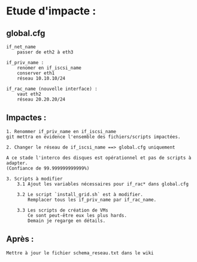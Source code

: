 # Etude d'impacte :

## global.cfg
	if_net_name
		passer de eth2 à eth3

	if_priv_name :
		renomer en if_iscsi_name
		conserver eth1
		réseau 10.10.10/24

	if_rac_name (nouvelle interface) :
		vaut eth2
		réseau 20.20.20/24

## Impactes :

	1. Renommer if_priv_name en if_iscsi_name
	git mettra en évidence l'ensemble des fichiers/scripts impactées.

	2. Changer le réseau de if_iscsi_name ==> global.cfg uniquement

	A ce stade l'interco des disques est opérationnel et pas de scripts à adapter.
	(Confiance de 99.999999999999%)

	3. Scripts à modifier
		3.1 Ajout les variables nécessaires pour if_rac* dans global.cfg

		3.2 Le script `install_grid.sh` est à modifier.
			Remplacer tous les if_priv_name par if_rac_name.

		3.3 Les scripts de création de VMs
			Ce sont peut-être eux les plus hards.
			Demain je regarge en détails.

## Après :
	Mettre à jour le fichier schema_reseau.txt dans le wiki
